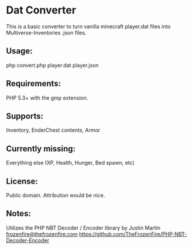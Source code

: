 Dat Converter
=============

This is a basic converter to turn vanilla minecraft player.dat files into 
Multiverse-Inventories .json files.  

Usage:
------
php convert.php player.dat player.json

Requirements:
-------------
PHP 5.3+ with the gmp extension.

Supports:
---------
Inventory, EnderChest contents, Armor

Currently missing:
------------------
Everything else (XP, Health, Hunger, Bed spawn, etc)

License: 
--------
Public domain.  Attribution would be nice.

Notes:
------
Utilizes the PHP NBT Decoder / Encoder library 
by Justin Martin <frozenfire@thefrozenfire.com>
<https://github.com/TheFrozenFire/PHP-NBT-Decoder-Encoder>
